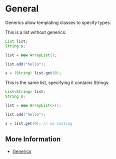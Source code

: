 # General

Generics allow templating classes to specify types.

This is a list without generics:

```java
List list;
String s;

list = new ArrayList();

list.add("hello");

s = (String) list.get(0);
```

This is the same list, specifying it contains Strings:

```java
List<String> list;
String s;

list = new ArrayList<>();

list.add("hello");

s = list.get(0); // no casting
```

## More Information

* [Generics](https://docs.oracle.com/javase/tutorial/java/generics/index.html)

